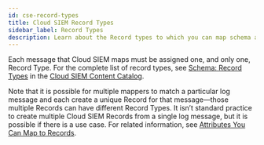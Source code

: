 ```yaml
---
id: cse-record-types
title: Cloud SIEM Record Types
sidebar_label: Record Types
description: Learn about the Record types to which you can map schema attributes.
---
```


Each message that Cloud SIEM maps must be assigned one, and only one, Record Type.  For the complete list of record types, see [Schema: Record Types](https://github.com/SumoLogic/cloud-siem-content-catalog/blob/master/schema/record_types.md) in the [Cloud SIEM Content Catalog](https://github.com/SumoLogic/cloud-siem-content-catalog).

Note that it is possible for multiple mappers to match a particular log message and each create a unique Record for that message—those multiple Records can have different Record Types. It isn’t standard practice to create multiple Cloud SIEM Records from a single log message, but it is possible if there is a use case. For related information, see [Attributes You Can Map to Records](/docs/cse/schema/attributes-map-to-records).